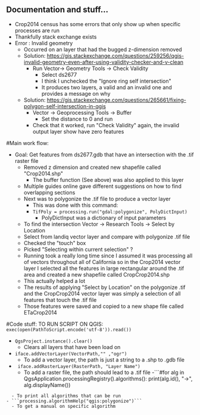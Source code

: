## Documentation and stuff...

- Crop2014 census has some errors that only show up when specific processes are run
- Thankfully stack exchange  exists
- Error : Invalid geometry
  - Occurred on an layer that had the bugged z-dimension removed
  - Solution: https://gis.stackexchange.com/questions/259256/qgis-invalid-geometry-even-after-using-validity-checker-and-v-clean
    - Run Vector-> Geometry Tools -> Check Validity
      - Select ds2677
      - I think I unchecked the "Ignore ring self intersection"
      - It produces two layers, a valid and an invalid one and provides a message on why
  - Solution: https://gis.stackexchange.com/questions/265661/fixing-polygon-self-intersection-in-qgis
    - Vector -> Geoprocessing Tools -> Buffer
      - Set the distance to 0 and run
    - Check that it worked, run "Check Validity" again, the invalid output layer show have zero features

#Main work flow:
- Goal: Get features from ds2677.gdb that have an intersection with the .tif raster file
  - Removed z dimension and created new shapefile called "Crop2014.shp"
    - The buffer function (See above) was also applied to this layer
  - Multiple guides online gave different suggestions on how to find overlapping sections
  - Next was to polygonize the .tif file to produce a vector layer
    - This was done with this command:
    - ```TifPoly = processing.run("gdal:polygonize", PolyDictInput)```
      - PolyDictInput was a dictionary of input parameters
  - To find the intersection Vector -> Research Tools -> Select by Location
   - Select from landiq vector layer and compare with polygonize .tif file
   - Checked the "touch" box
   - Picked "Selecting within current selection" ?
   - Running took a really long time since I assumed it was processing all of vectors throughout all of California so in the Crop2014 vector layer I selected all the features in large rectangular around the .tif area and created a new shapefile called CropCrop2014.shp
    - This actually helped a lot
  - The results of applying "Select by Location" on the polygonize .tif and the CropCrop2014 vector layer was simply a selection of all features that touch the .tif file
  - Those features were saved and copied to a new shape file called ETaCrop2014  


#Code stuff:
TO RUN SCRIPT ON QGIS:
```exec(open(PathToScript.encode('utf-8')).read())```

- ```QgsProject.instance().clear()```
  - Clears all layers that have been load on
- ``` iface.addVectorLayer(VectorPath,"" ,"ogr") ```
  - To add a vector layer, the path is just a string to a .shp to .gdb file
- ``` iface.addRasterLayer(RasterPath, "Layer Name")```
  - To add a raster file, the path should lead to a .tif file
-```#for alg in QgsApplication.processingRegistry().algorithms():
      print(alg.id(), "->", alg.displayName())
```
  - To print all algorithms that can be run
- ```processing.algorithmHelp("qgis:polygonize")```
  - To get a manual on specific algorithm
